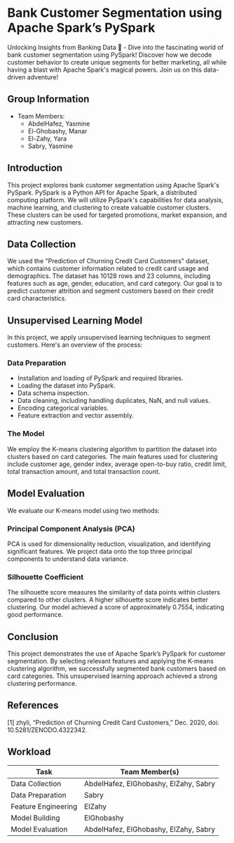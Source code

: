 # Bank Customer Segmentation using Apache Spark’s PySpark
Unlocking Insights from Banking Data 🚀 - Dive into the fascinating world of bank customer segmentation using PySpark! Discover how we decode customer behavior to create unique segments for better marketing, all while having a blast with Apache Spark's magical powers. Join us on this data-driven adventure!

## Group Information
- Team Members:
  - AbdelHafez, Yasmine
  - El-Ghobashy, Manar
  - El-Zahy, Yara
  - Sabry, Yasmine

## Introduction
This project explores bank customer segmentation using Apache Spark's PySpark. PySpark is a Python API for Apache Spark, a distributed computing platform. We will utilize PySpark's capabilities for data analysis, machine learning, and clustering to create valuable customer clusters. These clusters can be used for targeted promotions, market expansion, and attracting new customers.

## Data Collection
We used the "Prediction of Churning Credit Card Customers" dataset, which contains customer information related to credit card usage and demographics. The dataset has 10128 rows and 23 columns, including features such as age, gender, education, and card category. Our goal is to predict customer attrition and segment customers based on their credit card characteristics.

## Unsupervised Learning Model
In this project, we apply unsupervised learning techniques to segment customers. Here's an overview of the process:

### Data Preparation
- Installation and loading of PySpark and required libraries.
- Loading the dataset into PySpark.
- Data schema inspection.
- Data cleaning, including handling duplicates, NaN, and null values.
- Encoding categorical variables.
- Feature extraction and vector assembly.

### The Model
We employ the K-means clustering algorithm to partition the dataset into clusters based on card categories. The main features used for clustering include customer age, gender index, average open-to-buy ratio, credit limit, total transaction amount, and total transaction count.

## Model Evaluation
We evaluate our K-means model using two methods:

### Principal Component Analysis (PCA)
PCA is used for dimensionality reduction, visualization, and identifying significant features. We project data onto the top three principal components to understand data variance.

### Silhouette Coefficient
The silhouette score measures the similarity of data points within clusters compared to other clusters. A higher silhouette score indicates better clustering. Our model achieved a score of approximately 0.7554, indicating good performance.

## Conclusion
This project demonstrates the use of Apache Spark’s PySpark for customer segmentation. By selecting relevant features and applying the K-means clustering algorithm, we successfully segmented bank customers based on card categories. This unsupervised learning approach achieved a strong clustering performance.

## References
[1] zhyli, “Prediction of Churning Credit Card Customers,” Dec. 2020, doi: 10.5281/ZENODO.4322342.

## Workload

| Task               | Team Member(s)            |
|--------------------|----------------------------|
| Data Collection    | AbdelHafez, ElGhobashy, ElZahy, Sabry |
| Data Preparation   | Sabry                      |
| Feature Engineering| ElZahy                     |
| Model Building     | ElGhobashy                 |
| Model Evaluation   | AbdelHafez, ElGhobashy, ElZahy, Sabry |
